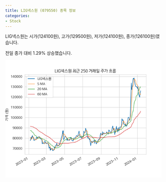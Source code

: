 ```yaml
---
title: LIG넥스원 (079550) 종목 정보
categories:
- Stock
---
```


LIG넥스원는 시가(124100원), 고가(129500원), 저가(124100원), 종가(126100원)였습니다.

전일 종가 대비 1.29% 상승했습니다.

<!-- more -->

![079550](/assets/images/stock/079550.png)